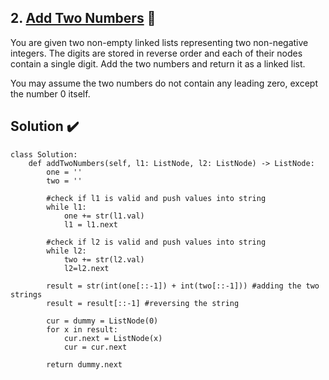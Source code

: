 ## 2. [Add Two Numbers](https://leetcode.com/problems/add-two-numbers/) :link:

You are given two non-empty linked lists representing two non-negative integers. The digits are stored in reverse order and each of their nodes contain a single digit. Add the two numbers and return it as a linked list.

You may assume the two numbers do not contain any leading zero, except the number 0 itself.

## Solution :heavy_check_mark:

```python3
class Solution:
    def addTwoNumbers(self, l1: ListNode, l2: ListNode) -> ListNode:
        one = ''
        two = ''
        
        #check if l1 is valid and push values into string
        while l1:
            one += str(l1.val)
            l1 = l1.next
        
        #check if l2 is valid and push values into string
        while l2:
            two += str(l2.val)
            l2=l2.next
            
        result = str(int(one[::-1]) + int(two[::-1])) #adding the two strings
        result = result[::-1] #reversing the string
        
        cur = dummy = ListNode(0)
        for x in result:
            cur.next = ListNode(x)
            cur = cur.next
        
        return dummy.next
```

